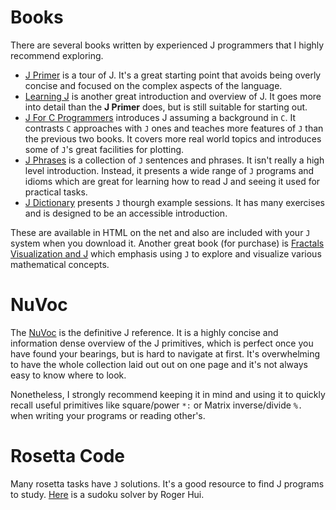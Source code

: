 
# Books

There are several books written by experienced J programmers that I
highly recommend exploring.

-   [J Primer](https://www.jsoftware.com/help/primer/contents.htm) is a tour of J. It's a great starting point that avoids
    being overly concise and focused on the complex aspects of the
    language.
-   [Learning J](https://www.jsoftware.com/help/learning/contents.htm) is another great introduction and overview of J. It goes
    more into detail than the **J Primer** does, but is still suitable for
    starting out.
-   [J For C Programmers](https://www.jsoftware.com/help/jforc/contents.htm) introduces J assuming a background in `C`. It
    contrasts `C` approaches with `J` ones and teaches more features of
    `J` than the previous two books. It covers more real world topics
    and introduces some of `J`'s great facilities for plotting.
-   [J Phrases](https://www.jsoftware.com/help/phrases/contents.htm) is a collection of `J` sentences and phrases. It isn't
    really a high level introduction. Instead, it presents a wide range
    of `J` programs and idioms which are great for learning how to read
    J and seeing it used for practical tasks.
-   [J Dictionary](https://www.jsoftware.com/help/dictionary/contents.htm) presents `J` thourgh example sessions. It has many
    exercises and is designed to be an accessible introduction.

These are available in HTML on the net and also are included with your
`J` system when you download it. Another great book (for purchase) is
[Fractals Visualization and J](https://books.google.ca/books?id=Qs2kCwAAQBAJ&printsec=frontcover&source=gbs_ge_summary_r&cad=0#v=onepage&q&f=false) which emphasis using `J` to explore and
visualize various mathematical concepts.


# NuVoc

The [NuVoc](https://code.jsoftware.com/wiki/NuVoc) is the definitive J reference. It is a highly concise and
information dense overview of the J primitives, which is perfect once
you have found your bearings, but is hard to navigate at first. It's
overwhelming to have the whole collection laid out out on one page and
it's not always easy to know where to look.

Nonetheless, I strongly recommend keeping it in mind and using it to
quickly recall useful primitives like square/power `*:` or Matrix
inverse/divide `%.` when writing your programs or reading other's.


# Rosetta Code

Many rosetta tasks have `J` solutions. It's a good resource to find J
programs to study. [Here](https://rosettacode.org/wiki/Sudoku#J) is a sudoku solver by Roger Hui.